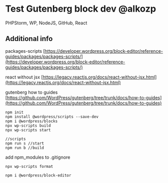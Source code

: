 # Test Gutenberg block dev @alkozp

PHPStorm, WP, NodeJS, GitHub, React

## Additional info

packages-scripts [https://developer.wordpress.org/block-editor/reference-guides/packages/packages-scripts/](https://developer.wordpress.org/block-editor/reference-guides/packages/packages-scripts/)

react without jsx [https://legacy.reactjs.org/docs/react-without-jsx.html](https://legacy.reactjs.org/docs/react-without-jsx.html)

gutenberg how to guides [https://github.com/WordPress/gutenberg/tree/trunk/docs/how-to-guides](https://github.com/WordPress/gutenberg/tree/trunk/docs/how-to-guides)

```
npm init
npm install @wordpress/scripts --save-dev
npm i @wordpress/blocks
npx wp-scripts build
npx wp-scripts start
```

```
//scripts
npm run s //start
npm run b //build
```

add npm_modules to .gitignore

```
npx wp-scripts format
```

``` 
npm i @wordpress/block-editor
```


